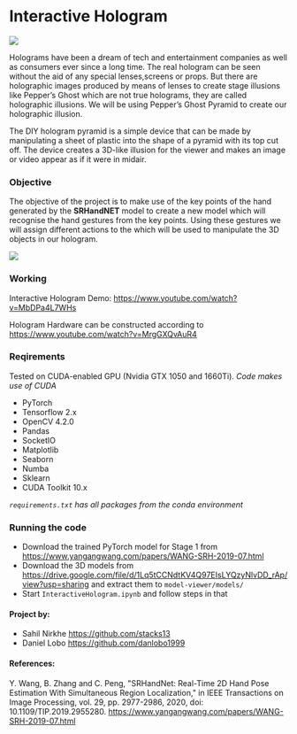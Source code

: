 # Interactive Hologram
<img src='https://user-images.githubusercontent.com/16173641/81602186-c3364c00-93e9-11ea-885f-2b8a3109c203.jpg'></img>

Holograms have been a dream of tech and entertainment companies as well as consumers ever since a long time. The real hologram can be seen without the aid of any special lenses,screens or props. But there are holographic images produced by means of lenses to create stage illusions like Pepper’s Ghost which are not true holograms, they are called holographic illusions. We will be using Pepper’s Ghost Pyramid to create our holographic illusion.

The DIY hologram pyramid is a simple device that can be made by manipulating a sheet of plastic into the shape of a pyramid with its top cut off. The device creates a 3D-like illusion for the viewer and makes an image or video appear as if it were in midair.

### Objective

The objective of the project is to make use of the key points of the hand generated by the **SRHandNET** model to create a new model which will recognise the hand gestures from the key points. Using these gestures we will assign different actions to the which will be used to manipulate the 3D objects in our hologram. 

<img src='https://user-images.githubusercontent.com/16173641/81602480-5079a080-93ea-11ea-886a-641cacb1c12e.png'></img>

### Working
Interactive Hologram Demo: https://www.youtube.com/watch?v=MbDPa4L7WHs

Hologram Hardware can be constructed according to https://www.youtube.com/watch?v=MrgGXQvAuR4

### Reqirements
Tested on CUDA-enabled GPU (Nvidia GTX 1050 and 1660Ti). *Code makes use of CUDA*

- PyTorch
- Tensorflow 2.x
- OpenCV 4.2.0
- Pandas
- SocketIO
- Matplotlib
- Seaborn
- Numba
- Sklearn
- CUDA Toolkit 10.x

*`requirements.txt` has all packages from the conda environment*

### Running the code
- Download the trained PyTorch model for Stage 1 from https://www.yangangwang.com/papers/WANG-SRH-2019-07.html
- Download the 3D models from https://drive.google.com/file/d/1Lq5tCCNdtKV4Q97EIsLYQzyNlvDD_rAp/view?usp=sharing and extract them to `model-viewer/models/`
- Start `InteractiveHologram.ipynb` and follow steps in that

#### Project by:
- Sahil Nirkhe https://github.com/stacks13
- Daniel Lobo https://github.com/danlobo1999

#### References:
Y. Wang, B. Zhang and C. Peng, "SRHandNet: Real-Time 2D Hand Pose Estimation With Simultaneous Region Localization," in IEEE Transactions on Image Processing, vol. 29, pp. 2977-2986, 2020, doi: 10.1109/TIP.2019.2955280.
https://www.yangangwang.com/papers/WANG-SRH-2019-07.html